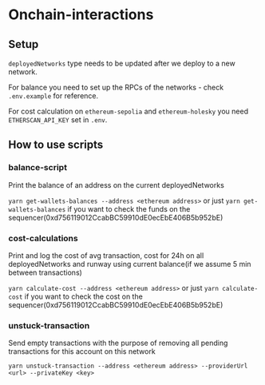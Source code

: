 # Onchain-interactions

## Setup

`deployedNetworks` type needs to be updated after we deploy to a new network.

For balance you need to set up the RPCs of the networks - check `.env.example` for reference.

For cost calculation on `ethereum-sepolia` and `ethereum-holesky` you need `ETHERSCAN_API_KEY` set in `.env`.

## How to use scripts

### balance-script

Print the balance of an address on the current deployedNetworks

`yarn get-wallets-balances --address <ethereum address>`
or just `yarn get-wallets-balances` if you want to check the funds on the sequencer(0xd756119012CcabBC59910dE0ecEbE406B5b952bE)

### cost-calculations

Print and log the cost of avg transaction, cost for 24h on all deployedNetworks and runway using current balance(if we assume 5 min between transactions)

`yarn calculate-cost --address <ethereum address>`
or just `yarn calculate-cost` if you want to check the cost on the sequencer(0xd756119012CcabBC59910dE0ecEbE406B5b952bE)

### unstuck-transaction

Send empty transactions with the purpose of removing all pending transactions for this account on this network

`yarn unstuck-transaction --address <ethereum address> --providerUrl <url> --privateKey <key>`
